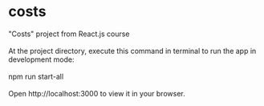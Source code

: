# costs
 "Costs" project from React.js course <br>
 <br>
At the project directory, execute this command in terminal to run the app in development mode: <br>
<br>
npm run start-all <br>
<br>
Open http://localhost:3000 to view it in your browser.
